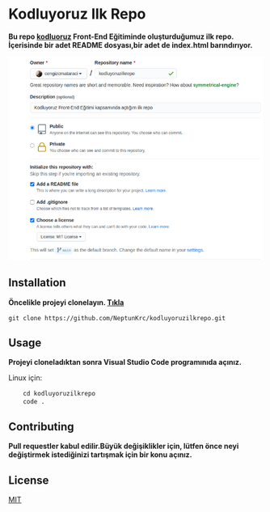 # Kodluyoruz Ilk Repo

**Bu repo [kodluoruz](https://www.patika.dev) Front-End Eğitiminde oluşturduğumuz ilk repo. İçerisinde bir adet README dosyası,bir adet de index.html barındırıyor.**

![alt text](https://raw.githubusercontent.com/Kodluyoruz/taskforce/main/git/odev1/figures/github.png)
## Installation

**Öncelikle projeyi clonelayın. [Tıkla](https://github.com/NeptunKrc/kodluyoruzilkrepo.git)**

```
git clone https://github.com/NeptunKrc/kodluyoruzilkrepo.git
```


## Usage
**Projeyi cloneladıktan sonra Visual Studio Code programınıda açınız.**

Linux için:

```
    cd kodluyoruzilkrepo
    code .
```

## Contributing

**Pull requestler kabul edilir.Büyük değişiklikler için, lütfen önce neyi değiştirmek istediğinizi tartışmak için bir konu açınız.**

## License

[MIT](https://choosealicense.com/licenses/mit/)